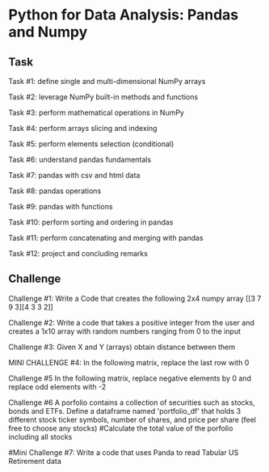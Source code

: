 # Python for Data Analysis: Pandas and Numpy

## Task

Task #1: define single and multi-dimensional NumPy arrays

Task #2: leverage NumPy built-in methods
and functions

Task #3: perform mathematical operations in
NumPy

Task #4: perform arrays slicing and
indexing

Task #5: perform elements selection
(conditional)

Task #6: understand pandas fundamentals

Task #7: pandas with csv and html data

Task #8: pandas operations

Task #9: pandas with functions

Task #10: perform sorting and ordering in
pandas

Task #11: perform concatenating and merging
with pandas

Task #12: project and concluding remarks

## Challenge

Challenge #1: Write a Code that creates the following 2x4 numpy array [[3 7 9 3][4 3 3 2]]

Challenge #2: Write a code that takes a positive integer from the user and creates a 1x10 array with random numbers ranging from 0 to the input

Challenge #3: Given X and Y (arrays) obtain distance between them

MINI CHALLENGE #4: In the following matrix, replace the last row with 0

Challenge #5 In the following matrix, replace negative elements by 0 and replace odd elements with -2

Challenge #6 A porfolio contains a collection of securities such as stocks, bonds and ETFs. Define a dataframe named 'portfolio_df' that holds 3 different stock ticker symbols, number of shares, and price per share (feel free to choose any stocks) #Calculate the total value of the porfolio including all stocks

#Mini Challenge #7: Write a code that uses Panda to read Tabular US Retirement data